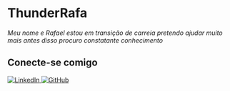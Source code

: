 # ThunderRafa
*Meu nome e Rafael estou em transição de carreia pretendo ajudar muito mais antes disso procuro constatante conhecimento*
## Conecte-se comigo
<div style="display: inline-block;">
  <a href="https://www.linkedin.com/in/rafaecostamn/">
    <img src="https://img.shields.io/badge/LinkedIn-0077B5?style=for-the-badge&logo=linkedin&logoColor=white" alt="LinkedIn"/>
  </a>
  <a href="https://github.com/thunderRafa">
    <img src="https://img.shields.io/badge/GitHub-100000?style=for-the-badge&logo=github&logoColor=white" alt="GitHub"/>
  </a>
</div>
